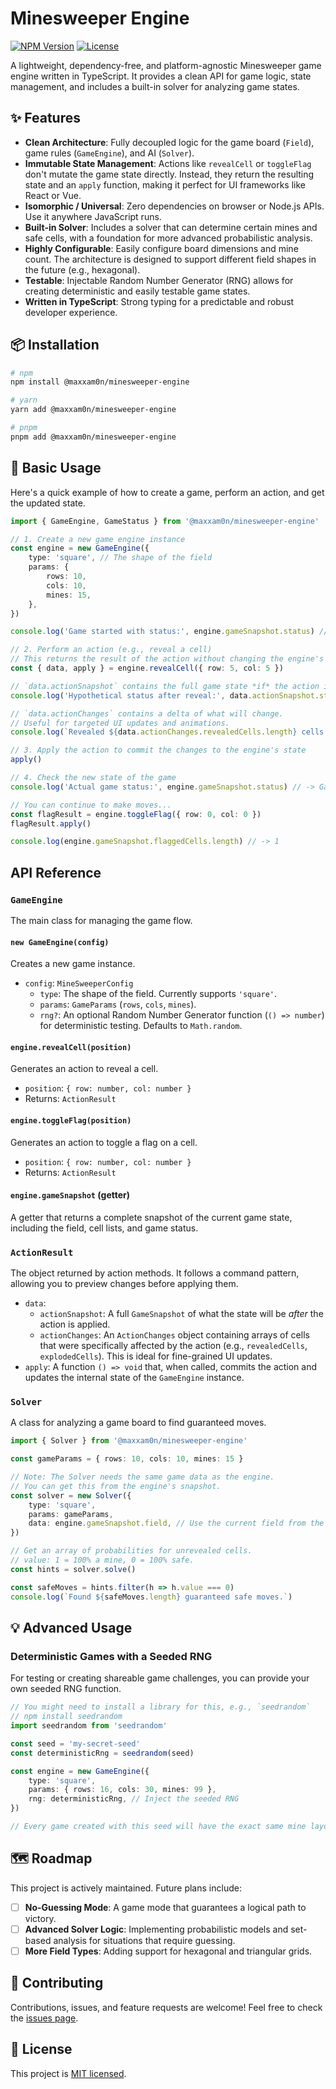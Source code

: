 # Minesweeper Engine

[![NPM Version](https://img.shields.io/npm/v/@maxxam0n/minesweeper-engine.svg)](https://www.npmjs.com/package/@maxxam0n/minesweeper-engine)
[![License](https://img.shields.io/npm/l/@maxxam0n/minesweeper-engine.svg)](https://github.com/maxxam0n/minesweeper-engine/blob/main/LICENSE)

A lightweight, dependency-free, and platform-agnostic Minesweeper game engine written in TypeScript. It provides a clean API for game logic, state management, and includes a built-in solver for analyzing game states.

## ✨ Features

-  **Clean Architecture**: Fully decoupled logic for the game board (`Field`), game rules (`GameEngine`), and AI (`Solver`).
-  **Immutable State Management**: Actions like `revealCell` or `toggleFlag` don't mutate the game state directly. Instead, they return the resulting state and an `apply` function, making it perfect for UI frameworks like React or Vue.
-  **Isomorphic / Universal**: Zero dependencies on browser or Node.js APIs. Use it anywhere JavaScript runs.
-  **Built-in Solver**: Includes a solver that can determine certain mines and safe cells, with a foundation for more advanced probabilistic analysis.
-  **Highly Configurable**: Easily configure board dimensions and mine count. The architecture is designed to support different field shapes in the future (e.g., hexagonal).
-  **Testable**: Injectable Random Number Generator (RNG) allows for creating deterministic and easily testable game states.
-  **Written in TypeScript**: Strong typing for a predictable and robust developer experience.

## 📦 Installation

```bash
# npm
npm install @maxxam0n/minesweeper-engine

# yarn
yarn add @maxxam0n/minesweeper-engine

# pnpm
pnpm add @maxxam0n/minesweeper-engine
```

## 🚀 Basic Usage

Here's a quick example of how to create a game, perform an action, and get the updated state.

```typescript
import { GameEngine, GameStatus } from '@maxxam0n/minesweeper-engine'

// 1. Create a new game engine instance
const engine = new GameEngine({
	type: 'square', // The shape of the field
	params: {
		rows: 10,
		cols: 10,
		mines: 15,
	},
})

console.log('Game started with status:', engine.gameSnapshot.status) // -> GameStatus.Idle

// 2. Perform an action (e.g., reveal a cell)
// This returns the result of the action without changing the engine's state yet.
const { data, apply } = engine.revealCell({ row: 5, col: 5 })

// `data.actionSnapshot` contains the full game state *if* the action is applied.
console.log('Hypothetical status after reveal:', data.actionSnapshot.status) // -> GameStatus.Playing

// `data.actionChanges` contains a delta of what will change.
// Useful for targeted UI updates and animations.
console.log(`Revealed ${data.actionChanges.revealedCells.length} cells.`)

// 3. Apply the action to commit the changes to the engine's state
apply()

// 4. Check the new state of the game
console.log('Actual game status:', engine.gameSnapshot.status) // -> GameStatus.Playing

// You can continue to make moves...
const flagResult = engine.toggleFlag({ row: 0, col: 0 })
flagResult.apply()

console.log(engine.gameSnapshot.flaggedCells.length) // -> 1
```

## API Reference

### `GameEngine`

The main class for managing the game flow.

#### `new GameEngine(config)`

Creates a new game instance.

-  `config`: `MineSweeperConfig`
   -  `type`: The shape of the field. Currently supports `'square'`.
   -  `params`: `GameParams` (`rows`, `cols`, `mines`).
   -  `rng?`: An optional Random Number Generator function (`() => number`) for deterministic testing. Defaults to `Math.random`.

#### `engine.revealCell(position)`

Generates an action to reveal a cell.

-  `position`: `{ row: number, col: number }`
-  Returns: `ActionResult`

#### `engine.toggleFlag(position)`

Generates an action to toggle a flag on a cell.

-  `position`: `{ row: number, col: number }`
-  Returns: `ActionResult`

#### `engine.gameSnapshot` (getter)

A getter that returns a complete snapshot of the current game state, including the field, cell lists, and game status.

### `ActionResult`

The object returned by action methods. It follows a command pattern, allowing you to preview changes before applying them.

-  `data`:
   -  `actionSnapshot`: A full `GameSnapshot` of what the state will be _after_ the action is applied.
   -  `actionChanges`: An `ActionChanges` object containing arrays of cells that were specifically affected by the action (e.g., `revealedCells`, `explodedCells`). This is ideal for fine-grained UI updates.
-  `apply`: A function `() => void` that, when called, commits the action and updates the internal state of the `GameEngine` instance.

### `Solver`

A class for analyzing a game board to find guaranteed moves.

```typescript
import { Solver } from '@maxxam0n/minesweeper-engine'

const gameParams = { rows: 10, cols: 10, mines: 15 }

// Note: The Solver needs the same game data as the engine.
// You can get this from the engine's snapshot.
const solver = new Solver({
	type: 'square',
	params: gameParams,
	data: engine.gameSnapshot.field, // Use the current field from the game
})

// Get an array of probabilities for unrevealed cells.
// value: 1 = 100% a mine, 0 = 100% safe.
const hints = solver.solve()

const safeMoves = hints.filter(h => h.value === 0)
console.log(`Found ${safeMoves.length} guaranteed safe moves.`)
```

## 💡 Advanced Usage

### Deterministic Games with a Seeded RNG

For testing or creating shareable game challenges, you can provide your own seeded RNG function.

```typescript
// You might need to install a library for this, e.g., `seedrandom`
// npm install seedrandom
import seedrandom from 'seedrandom'

const seed = 'my-secret-seed'
const deterministicRng = seedrandom(seed)

const engine = new GameEngine({
	type: 'square',
	params: { rows: 16, cols: 30, mines: 99 },
	rng: deterministicRng, // Inject the seeded RNG
})

// Every game created with this seed will have the exact same mine layout.
```

## 🗺️ Roadmap

This project is actively maintained. Future plans include:

-  [ ] **No-Guessing Mode**: A game mode that guarantees a logical path to victory.
-  [ ] **Advanced Solver Logic**: Implementing probabilistic models and set-based analysis for situations that require guessing.
-  [ ] **More Field Types**: Adding support for hexagonal and triangular grids.

## 🤝 Contributing

Contributions, issues, and feature requests are welcome! Feel free to check the [issues page](https://github.com/maxxam0n/minesweeper-engine/issues).

## 📄 License

This project is [MIT licensed](https://github.com/maxxam0n/minesweeper-engine/blob/main/LICENSE).
